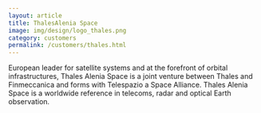 ```yaml
---
layout: article
title: ThalesAlenia Space
image: img/design/logo_thales.png
category: customers
permalink: /customers/thales.html
---
```


European leader for satellite systems and at the forefront of orbital
infrastructures, Thales Alenia Space is a joint venture between Thales
and Finmeccanica and forms with Telespazio a Space Alliance. Thales
Alenia Space is a worldwide reference in telecoms, radar and optical
Earth observation.

